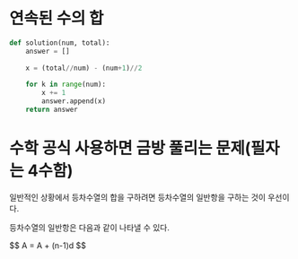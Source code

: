 # 연속된 수의 합

~~~python
def solution(num, total):
    answer = []
    
    x = (total//num) - (num+1)//2
    
    for k in range(num):
        x += 1
        answer.append(x)
    return answer
~~~

# 수학 공식 사용하면 금방 풀리는 문제(필자는 4수함)

<div>일반적인 상황에서 등차수열의 합을 구하려면 등차수열의 일반항을 구하는 것이 우선이다.</div>

등차수열의 일반항은 다음과 같이 나타낼 수 있다.

<div = 'left'>$$ A = A + (n-1)d $$ </div>


